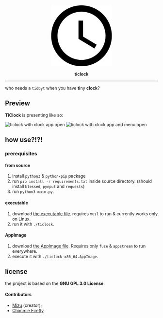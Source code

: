 <p align="center">
    <a href="https://xaviama.dank-me.me/pages/GamePlayer-8/ticlock">
        <img src="docs/clock.webp" width="200" alt="Logo.">
    </a>
</p>
<p align="center">
    <b>ticlock</b>
    <hr/>
</p>

who needs a `tidbyt` when you have **ti**ny **clock**?

## Preview

**TiClock** is presenting like so:

![ticlock with clock app open](https://github.com/Rexxt/ticlock/blob/main/docs/clock.png?raw=true)
![ticlock with clock app and menu open](https://github.com/Rexxt/ticlock/blob/main/docs/clockwithmenu.png?raw=true)

## how use?!?!

### prerequisites

#### from source
1. install `python3` & `python-pip` package
2. run `pip install -r requirements.txt` inside source directory. (should install `blessed`, `pynput` and `requests`)
3. run `python3 main.py`.

#### executable
1. download [the executable file](https://xaviama.dank-me.me/pages/GamePlayer-8/ticlock/ticlock). requires `musl` to run & currently works only on Linux.
2. run it with `./ticlock`.

#### AppImage
1. download [the AppImage file](https://xaviama.dank-me.me/pages/GamePlayer-8/ticlock/ticlock-x86_64.AppImage). Requires only `fuse` & `appstream` to run everywhere.
2. execute it with `./ticlock-x86_64.AppImage`.

## license

the project is based on the **GNU GPL 3.0 License**.

#### Contributors
 - [Mizu](https://github.com/Rexxt) (creator);
 - [Chimmie Firefly](https://forgejo.xaviama.dank-me.me/GamePlayer-8).
